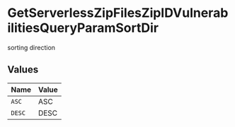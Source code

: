 # GetServerlessZipFilesZipIDVulnerabilitiesQueryParamSortDir

sorting direction


## Values

| Name   | Value  |
| ------ | ------ |
| `ASC`  | ASC    |
| `DESC` | DESC   |